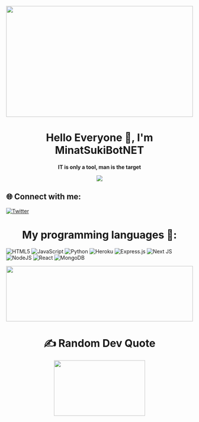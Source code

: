 <p align="center" width="100%">
    <img width="100%" height='300px' src="https://media.giphy.com/media/26tn33aiTi1jkl6H6/giphy.gif">
    </p>

    
<h1 align="center">
Hello Everyone 👋, I'm MinatSukiBotNET
</h1>

<h4 align="center">

 **IT is only a tool, man is the target**
    
   
  
[![](https://visitcount.itsvg.in/api?id=MinatSukiBotNET&icon=0&color=0)](https://visitcount.itsvg.in)

    
## 🌐 Connect with me:
    
 [![Twitter](https://img.shields.io/badge/Twitter-%231DA1F2.svg?logo=Twitter&logoColor=white)](https://twitter.com/ShinyChariotSh) 
    

<h1 align="center">
    My programming languages 💜:
    </h1>
    
![HTML5](https://img.shields.io/badge/html5-%23E34F26.svg?style=for-the-badge&logo=html5&logoColor=white) ![JavaScript](https://img.shields.io/badge/javascript-%23323330.svg?style=for-the-badge&logo=javascript&logoColor=%23F7DF1E) ![Python](https://img.shields.io/badge/python-3670A0?style=for-the-badge&logo=python&logoColor=ffdd54)  ![Heroku](https://img.shields.io/badge/heroku-%23430098.svg?style=for-the-badge&logo=heroku&logoColor=white) ![Express.js](https://img.shields.io/badge/express.js-%23404d59.svg?style=for-the-badge&logo=express&logoColor=%2361DAFB) ![Next JS](https://img.shields.io/badge/Next-black?style=for-the-badge&logo=next.js&logoColor=white) ![NodeJS](https://img.shields.io/badge/node.js-6DA55F?style=for-the-badge&logo=node.js&logoColor=white) ![React](https://img.shields.io/badge/react-%2320232a.svg?style=for-the-badge&logo=react&logoColor=%2361DAFB) ![MongoDB](https://img.shields.io/badge/MongoDB-%234ea94b.svg?style=for-the-badge&logo=mongodb&logoColor=white)

    

  <p align="center" width="100%">
    <img width="100%" height='150px' src="https://github-profile-trophy.vercel.app/?username=1337Systemx86&theme=radical&no-frame=false&no-bg=true&margin-w=4">
    </p>
    
    
<h1 align="center">
    ✍️ Random Dev Quote
  </h1>

  <p align="center" width="100%">
    <img width="70%" height='150px' src="https://quotes-github-readme.vercel.app/api?type=horizontal&theme=radical">
    </p>





